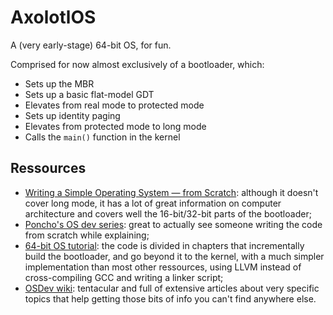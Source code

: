 # AxolotlOS

A (very early-stage) 64-bit OS, for fun.

Comprised for now almost exclusively of a bootloader, which:

* Sets up the MBR
* Sets up a basic flat-model GDT
* Elevates from real mode to protected mode
* Sets up identity paging
* Elevates from protected mode to long mode
* Calls the `main()` function in the kernel

## Ressources

* [Writing a Simple Operating System — from Scratch](https://www.cs.bham.ac.uk/~exr/lectures/opsys/10_11/lectures/os-dev.pdf): although it doesn't cover long mode, it has a lot of great information on computer architecture
and covers well the 16-bit/32-bit parts of the bootloader;
* [Poncho's OS dev series](https://www.youtube.com/playlist?list=PLxN4E629pPnKKqYsNVXpmCza8l0Jb6l8-): great to actually see someone writing the code from scratch while explaining;
* [64-bit OS tutorial](https://github.com/gmarino2048/64bit-os-tutorial): the code is divided in chapters that incrementally build the bootloader, and go beyond it to the kernel, with a much simpler implementation than most other ressources, using LLVM instead of cross-compiling GCC and writing a linker script;
* [OSDev wiki](https://wiki.osdev.org/Main_Page): tentacular and full of extensive articles about very specific topics that help getting those bits of info you can't find anywhere else.